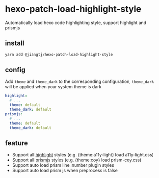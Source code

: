 # hexo-patch-load-highlight-style

Automatically load hexo code highlighting style, support highlight and prismjs

## install

```bash
yarn add @jiangtj/hexo-patch-load-highlight-style
```

## config

Add `theme` and `theme_dark` to the corresponding configuration, `theme_dark` will be applied when your system theme is dark

```yml
highlight:
  # ...
  theme: default
  theme_dark: default
prismjs:
  # ...
  theme: default
  theme_dark: default
```

## feature

- Support all [highlight](https://github.com/highlightjs/highlight.js/tree/master/src/styles) styles (e.g. {theme:a11y-light} load a11y-light.css)
- Support all [prismjs](https://github.com/PrismJS/prism/tree/master/themes) styles (e.g. {theme:coy} load prism-coy.css)
- Support auto load prism line_number plugin styles
- Support auto load prism js when preprocess is false


